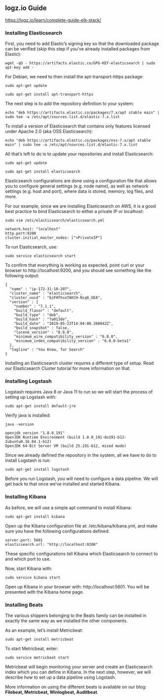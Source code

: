 ## logz.io Guide 

https://logz.io/learn/complete-guide-elk-stack/

### Installing Elasticsearch
First, you need to add Elastic’s signing key so that the downloaded package can be verified (skip this step if you’ve already installed packages from Elastic):

`wget -qO - https://artifacts.elastic.co/GPG-KEY-elasticsearch | sudo apt-key add -`

For Debian, we need to then install the apt-transport-https package:

`sudo apt-get update`

`sudo apt-get install apt-transport-https`

The next step is to add the repository definition to your system:

`echo "deb https://artifacts.elastic.co/packages/7.x/apt stable main" | sudo tee -a /etc/apt/sources.list.d/elastic-7.x.list`

To install a version of Elasticsearch that contains only features licensed under Apache 2.0 (aka OSS Elasticsearch):

`echo "deb https://artifacts.elastic.co/packages/oss-7.x/apt stable main" | sudo tee -a /etc/apt/sources.list.d/elastic-7.x.list`

All that’s left to do is to update your repositories and install Elasticsearch:

`sudo apt-get update`

`sudo apt-get install elasticsearch`

Elasticsearch configurations are done using a configuration file that allows you to configure general settings (e.g. node name), 
as well as network settings (e.g. host and port), where data is stored, memory, log files, and more.

For our example, since we are installing Elasticsearch on AWS, it is a good best practice to bind Elasticsearch to either a private IP or localhost:

`sudo vim /etc/elasticsearch/elasticsearch.yml`

```
network.host: "localhost"
http.port:9200
cluster.initial_master_nodes: ["<PrivateIP"]
```

To run Elasticsearch, use:

`sudo service elasticsearch start`

To confirm that everything is working as expected, point curl or your browser to http://localhost:9200, and you should see something like the following output:

```
{
  "name" : "ip-172-31-10-207",
  "cluster_name" : "elasticsearch",
  "cluster_uuid" : "bzFHfhcoTAKCH-Niq6_GEA",
  "version" : {
    "number" : "7.1.1",
    "build_flavor" : "default",
    "build_type" : "deb",
    "build_hash" : "7a013de",
    "build_date" : "2019-05-23T14:04:00.380842Z",
    "build_snapshot" : false,
    "lucene_version" : "8.0.0",
    "minimum_wire_compatibility_version" : "6.8.0",
    "minimum_index_compatibility_version" : "6.0.0-beta1"
  },
  "tagline" : "You Know, for Search"
}
```

Installing an Elasticsearch cluster requires a different type of setup. Read our Elasticsearch Cluster tutorial for more information on that.

### Installing Logstash
Logstash requires Java 8 or Java 11 to run so we will start the process of setting up Logstash with:

`sudo apt-get install default-jre`

Verify java is installed:

`java -version`

```
openjdk version "1.8.0_191"
OpenJDK Runtime Environment (build 1.8.0_191-8u191-b12-2ubuntu0.16.04.1-b12)
OpenJDK 64-Bit Server VM (build 25.191-b12, mixed mode)
```

Since we already defined the repository in the system, all we have to do to install Logstash is run:

`sudo apt-get install logstash`

Before you run Logstash, you will need to configure a data pipeline. We will get back to that once we’ve installed and started Kibana.

### Installing Kibana
As before, we will use a simple apt command to install Kibana:

`sudo apt-get install kibana`

Open up the Kibana configuration file at: /etc/kibana/kibana.yml, and make sure you have the following configurations defined:

```
server.port: 5601
elasticsearch.url: "http://localhost:9200"
```

These specific configurations tell Kibana which Elasticsearch to connect to and which port to use.

Now, start Kibana with:

`sudo service kibana start`

Open up Kibana in your browser with: http://localhost:5601. You will be presented with the Kibana home page.

### Installing Beats
The various shippers belonging to the Beats family can be installed in exactly the same way as we installed the other components.

As an example, let’s install Metricbeat:

`sudo apt-get install metricbeat`

To start Metricbeat, enter:

`sudo service metricbeat start`

Metricbeat will begin monitoring your server and create an Elasticsearch index which you can define in Kibana. In the next step, however, we will describe how to set up a data pipeline using Logstash.

More information on using the different beats is available on our blog: **Filebeat, Metricbeat, Winlogbeat, Auditbeat**.
